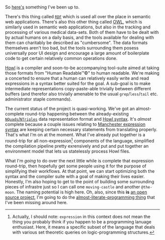 So [here's](https://github.com/ontodev/howl/tree/experiments) something I've been up to.

There's this thing called [`RDF`](https://www.w3.org/RDF/) which is used all over the place in semantic web applications. There's also this other thing called [OWL](https://www.w3.org/TR/owl2-overview/), which is similarly used in semantic web applications, but also in the tracking and processing of various medical data-sets. Both of them have to be dealt with by actual humans on a daily basis, and the tools available for dealing with them can charitably be described as "cumbersome". The data formats themselves aren't too bad, but the tools surrounding them posess universally poor UI design and encourage a large amount of boilerplate code to get certain relatively common operations done.

[Howl](https://github.com/ontodev/howl) is a compiler and soon-to-be accompanying tool-suite aimed at taking those formats from "Human Readable™©" to human readable. We're making a concerted to ensure that a human can relatively easily write and read expressions in a syntax better suited for the goal. A sub-goal is to make intermediate representations copy-paste-able trivially between different buffers (and therefor also trivially amenable to the usual `grep`/`less`/`tail` etc. administrator staple commands).

The current status of the project is quasi-working. We've got an almost-complete round-trip happening between the already-existing [`NQuads`/`NTriples`](https://www.w3.org/TR/n-quads/) data representation format and [Howl syntax](https://github.com/ontodev/howl/tree/experiments#example). It's _almost_ complete because a couple issues relating to [Manchester expression syntax](https://www.w3.org/TR/owl2-manchester-syntax/#The_Grammar) are keeping certain necessary statements from translating properly. That's what I'm on at the moment. What I've already put together is a round-trip for all non-expression[^actually-i-should-note] components of the language, simplified the compilation pipeline pretty exrensively and put and put together an environment model that lets us statelessly process Howl files.

[^actually-i-should-note]: Actually, I should note: `expression` in this context does not mean the thing you probably think if you happen to be a programming lanuage enthusiast. Here, it means a specific subset of the language that deals with various set theoretic queries on logic-programming structures.

What I'm _going_ to do over the next little while is complete that expression round-trip, then hopefully get some people using it for the purpose of simplifying their workflows. At that point, we can start optimizing both the syntax and the compiler suite with a goal of making their lives easier. Honestly, I'm also hoping to get to the point of building some surrounding pieces of infrastre just so I can call one `moving-castle` and another `@the-moon`. The naming potential is high here. Oh, also, since this **is** [an open source project](https://github.com/ontodev/howl/blob/master/LICENSE.md), I'm going to do the [almost-literate-programming thing](/archive/by-tag/almost-literate-programming) that I've been missing around here.
